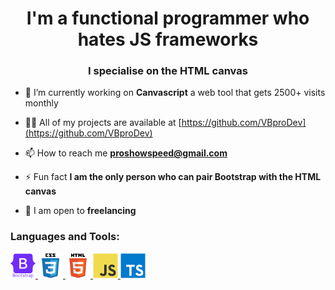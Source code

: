 <meta charset="UTF-8">
    <meta name="viewport" content="width=device-width, initial-scale=1.0">
    <meta name="description" content="The HTML canvas enthusiast, open for jobs and collaboration">
    <meta name="keywords" content="html, canvas, hire, jobs, freelancer, bootstrap, js, frontend, developer, dev">
    <meta name="author" content="Viraj Bijpuria">
    <meta property="og:title" content="The HTML canvas expert">
    <meta property="og:description"
        content="The HTML canvas enthusiast, open for jobs and collaboration">
<meta property="og:url" content="https://github.com/VBproDev/">
<h1 align="center">I'm a functional programmer who hates JS frameworks</h1>
<h3 align="center">I specialise on the HTML canvas</h3>

- 🔭 I’m currently working on <b>Canvascript</b> a web tool that gets 2500+ visits monthly

- 👨‍💻 All of my projects are available at [https://github.com/VBproDev](https://github.com/VBproDev)

- 📫 How to reach me **proshowspeed@gmail.com**

- ⚡ Fun fact **I am the only person who can pair Bootstrap with the HTML canvas**

- 💸 I am open to **freelancing**
  
<p align="left">
</p>

<h3 align="left">Languages and Tools:</h3>
<p align="left"> <a href="https://getbootstrap.com" target="_blank" rel="noreferrer"> <img src="https://raw.githubusercontent.com/devicons/devicon/master/icons/bootstrap/bootstrap-plain-wordmark.svg" alt="bootstrap" width="40" height="40"/> </a> <a href="https://www.w3schools.com/css/" target="_blank" rel="noreferrer"> <img src="https://raw.githubusercontent.com/devicons/devicon/master/icons/css3/css3-original-wordmark.svg" alt="css3" width="40" height="40"/> </a> <a href="https://www.w3.org/html/" target="_blank" rel="noreferrer"> <img src="https://raw.githubusercontent.com/devicons/devicon/master/icons/html5/html5-original-wordmark.svg" alt="html5" width="40" height="40"/> </a> <a href="https://developer.mozilla.org/en-US/docs/Web/JavaScript" target="_blank" rel="noreferrer"> <img src="https://raw.githubusercontent.com/devicons/devicon/master/icons/javascript/javascript-original.svg" alt="javascript" width="40" height="40"/> </a> <a href="https://www.typescriptlang.org/" target="_blank" rel="noreferrer"> <img src="https://raw.githubusercontent.com/devicons/devicon/master/icons/typescript/typescript-original.svg" alt="typescript" width="40" height="40"/> </a> </p>
